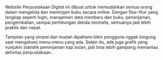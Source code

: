 Website Perpustakaan Digital ini dibuat untuk memudahkan semua orang dalam mengelola dan meminjam buku secara online. Dengan fitur-fitur yang lengkap seperti login, manajemen data members dan buku, peminjaman, pengembalian, sampai perhitungan denda otomatis, semuanya jadi lebih praktis dan cepat.

Tampilan yang simpel dan mudah dipahami bikin pengguna nggak bingung saat mengakses menu-menu yang ada. Selain itu, ada juga grafik yang nunjukin statistik peminjaman tiap bulan, jadi bisa lebih gampang memantau aktivitas perpustakaan.
